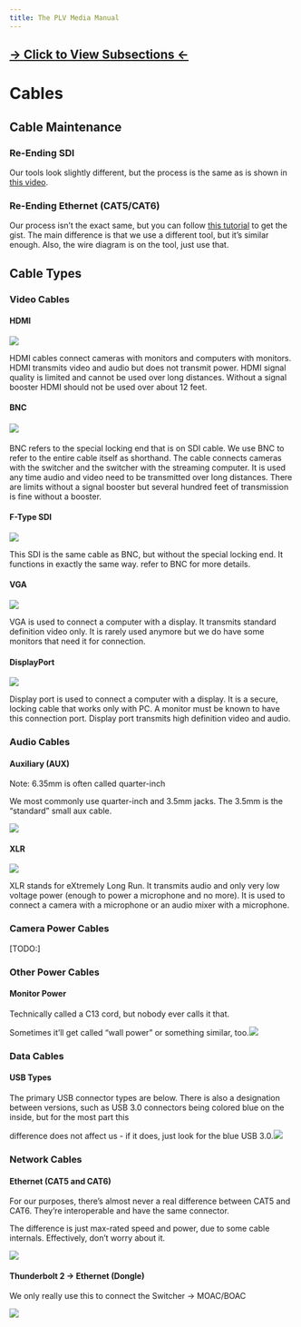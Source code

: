 ```yaml
---
title: The PLV Media Manual
---
```


## [→ Click to View Subsections ←](headers-h.fglkqcvgontl)

Cables
======

Cable Maintenance
-----------------

### Re-Ending SDI

Our tools look slightly different, but the process is the same as is shown in [this video](https://www.google.com/url?q=https://www.youtube.com/watch?v%3D6gbKZBT0n-0&sa=D&source=editors&ust=1662057758234699&usg=AOvVaw00gBeRllgFQt9eErQcf_3j).

### Re-Ending Ethernet (CAT5/CAT6)

Our process isn’t the exact same, but you can follow [this tutorial](https://www.google.com/url?q=https://youtu.be/RSUazDcLVWo?t%3D34&sa=D&source=editors&ust=1662057758235052&usg=AOvVaw2wovHF7SNJCy33BPGcszBs) to get the gist. The main difference is that we use a different tool, but it’s similar enough. Also, the wire diagram is on the tool, just use that.

Cable Types
-----------

### Video Cables

#### HDMI

![](images/image42.png)

HDMI cables connect cameras with monitors and computers with monitors. HDMI transmits video and audio but does not transmit power. HDMI signal quality is limited and cannot be used over long distances. Without a signal booster HDMI should not be used over about 12 feet.

#### BNC

#### ![](images/image100.png)

BNC refers to the special locking end that is on SDI cable. We use BNC to refer to the entire cable itself as shorthand. The cable connects cameras with the switcher and the switcher with the streaming computer. It is used any time audio and video need to be transmitted over long distances. There are limits without a signal booster but several hundred feet of transmission is fine without a booster.

#### F-Type SDI

![](images/image101.png)

This SDI is the same cable as BNC, but without the special locking end. It functions in exactly the same way. refer to BNC for more details.

#### VGA

![](images/image55.png)

VGA is used to connect a computer with a display. It transmits standard definition video only. It is rarely used anymore but we do have some monitors that need it for connection.

#### DisplayPort

![](images/image120.png)

Display port is used to connect a computer with a display. It is a secure, locking cable that works only with PC. A monitor must be known to have this connection port. Display port transmits high definition video and audio.

### Audio Cables

#### Auxiliary (AUX)

Note: 6.35mm is often called quarter-inch

We most commonly use quarter-inch and 3.5mm jacks. The 3.5mm is the “standard” small aux cable.

![](images/image77.png)

#### XLR

![](images/image141.png)

XLR stands for eXtremely Long Run. It transmits audio and only very low voltage power (enough to power a microphone and no more). It is used to connect a camera with a microphone or an audio mixer with a microphone.

### Camera Power Cables

\[TODO:\]

### Other Power Cables

#### Monitor Power

Technically called a C13 cord, but nobody ever calls it that.

Sometimes it’ll get called “wall power” or something similar, too.![](images/image105.png)

### Data Cables

#### USB Types

The primary USB connector types are below. There is also a designation between versions, such as USB 3.0 connectors being colored blue on the inside, but for the most part this

difference does not affect us - if it does, just look for the blue USB 3.0.![](images/image112.png)

### Network Cables

#### Ethernet (CAT5 and CAT6)

For our purposes, there’s almost never a real difference between CAT5 and CAT6. They’re interoperable and have the same connector.

The difference is just max-rated speed and power, due to some cable internals. Effectively, don’t worry about it.

![](images/image54.png)

#### Thunderbolt 2 → Ethernet (Dongle)

We only really use this to connect the Switcher → MOAC/BOAC

![](images/image76.png)